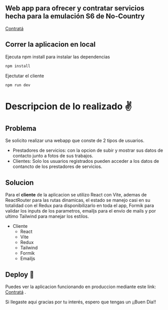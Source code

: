 ## Web app para ofrecer y contratar servicios hecha para la emulación S6 de No-Country 


[Contratá](https://contrata.vercel.app/)


## Correr la aplicacion en local 

Ejecuta npm install para instalar las dependencias

```bash
npm install
```
Ejectutar el cliente

```bash
npm run dev
```


# Descripcion de lo realizado ✌

## Problema

Se solicito realizar una webapp que conste de 2 tipos de usuarios.
* Prestadores de servicios: con la opcion de subir y mostrar sus datos de contacto junto a fotos de sus trabajos.
* Clientes: Solo los usuarios registrados pueden acceder a los datos de contancto de los prestadores de servicios.

## Solucion

Para el **cliente** de la aplicacion se utilizo React con Vite, ademas de ReactRouter para las rutas dinamicas, el estado se manejo casi en su totalidad con el Redux para disponibilizarlo en toda el app, Formik para validar los inputs de los parametros, emailjs para el envío de mails y por ultimo Tailwind para manejar los estilos.

* Cliente
  * React
  * Vite
  * Redux
  * Tailwind
  * Formik
  * Emailjs




## Deploy 🚀

Puedes ver la aplicacion funcionando en produccion mediante este link: [Contratá](https://contrata.vercel.app/) .

 

Si llegaste aqui gracias por tu interés, espero que tengas un ¡¡Buen Dia!!
